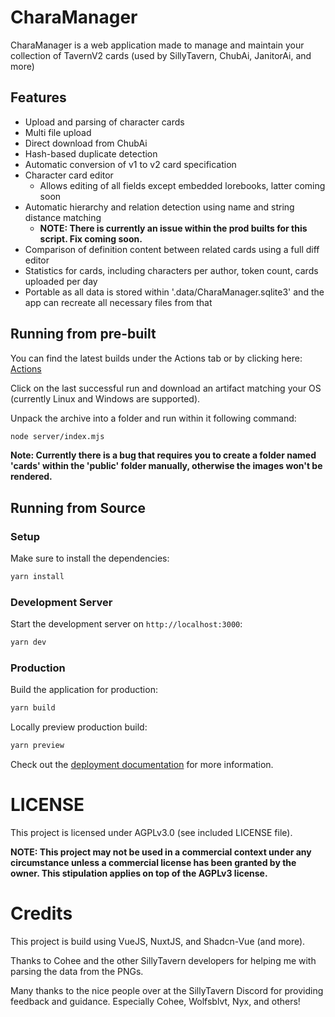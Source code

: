 # CharaManager

CharaManager is a web application made to manage and maintain your collection of TavernV2 cards (used by SillyTavern, ChubAi, JanitorAi, and more)

## Features

- Upload and parsing of character cards
- Multi file upload
- Direct download from ChubAi
- Hash-based duplicate detection
- Automatic conversion of v1 to v2 card specification
- Character card editor
  - Allows editing of all fields except embedded lorebooks, latter coming soon
- Automatic hierarchy and relation detection using name and string distance matching
  - **NOTE: There is currently an issue within the prod builts for this script. Fix coming soon.** 
- Comparison of definition content between related cards using a full diff editor
- Statistics for cards, including characters per author, token count, cards uploaded per day
- Portable as all data is stored within '.data/CharaManager.sqlite3' and the app can recreate all necessary files from that

## Running from pre-built

You can find the latest builds under the Actions tab or by clicking here: [Actions](https://github.com/Dakraid/CharaManager/actions)

Click on the last successful run and download an artifact matching your OS (currently Linux and Windows are supported).

Unpack the archive into a folder and run within it following command:

```bash
node server/index.mjs
```

**Note: Currently there is a bug that requires you to create a folder named 'cards' within the 'public' folder manually, otherwise the images won't be rendered.**

## Running from Source

### Setup

Make sure to install the dependencies:

```bash
yarn install
```

### Development Server

Start the development server on `http://localhost:3000`:

```bash
yarn dev
```

### Production

Build the application for production:

```bash
yarn build
```

Locally preview production build:

```bash
yarn preview
```

Check out the [deployment documentation](https://nuxt.com/docs/getting-started/deployment) for more information.

# LICENSE

This project is licensed under AGPLv3.0 (see included LICENSE file).

**NOTE: This project may not be used in a commercial context under any circumstance unless a commercial license has been granted by the owner. This stipulation applies on top of the AGPLv3 license.**

# Credits

This project is build using VueJS, NuxtJS, and Shadcn-Vue (and more).

Thanks to Cohee and the other SillyTavern developers for helping me with parsing the data from the PNGs.

Many thanks to the nice people over at the SillyTavern Discord for providing feedback and guidance. Especially Cohee, Wolfsblvt, Nyx, and others!
